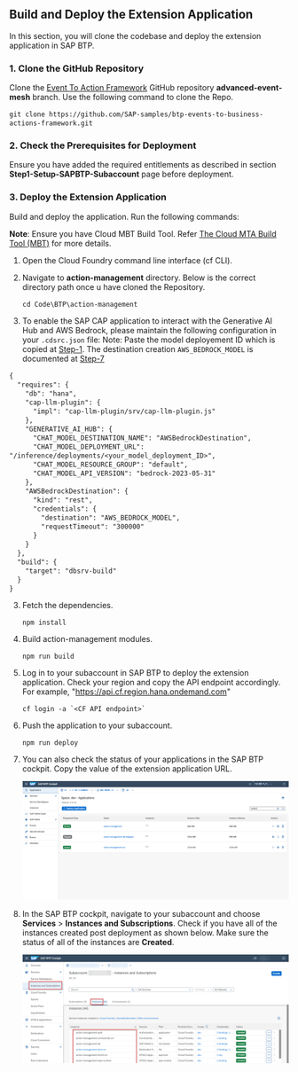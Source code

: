 ## Build and Deploy the Extension Application

In this section, you will clone the codebase and deploy the extension application in SAP BTP. 

### 1. Clone the GitHub Repository
    

Clone the [Event To Action Framework](https://github.com/SAP-samples/btp-events-to-business-actions-framework) GitHub repository **advanced-event-mesh** branch. Use the following command to clone the Repo.

```
git clone https://github.com/SAP-samples/btp-events-to-business-actions-framework.git
```

### 2. Check the Prerequisites for Deployment

Ensure you have added the required entitlements as described in section **Step1-Setup-SAPBTP-Subaccount** page before deployment.

### 3. Deploy the Extension Application

Build and deploy the application. Run the following commands:

**Note**: Ensure you have Cloud MBT Build Tool. Refer [The Cloud MTA Build Tool (MBT)](https://help.sap.com/docs/HANA_CLOUD_DATABASE/c2b99f19e9264c4d9ae9221b22f6f589/1412120094534a23b1a894bc498c2767.html) for more details.

1. Open the Cloud Foundry command line interface (cf CLI).

2. Navigate to **action-management** directory. Below is the correct directory path once u have cloned the Repository. 

    ```
    cd Code\BTP\action-management
    ```

3. To enable the SAP CAP application to interact with the Generative AI Hub and AWS Bedrock, please maintain the following configuration in your `.cdsrc.json` file: Note: Paste the model deployement ID which is copied at [Step-1](../Step1-Setup-SAPBTP-Subaccount/README.md). The destination creation `AWS_BEDROCK_MODEL` is documented at [Step-7](../Step7-Configure-BusinessActions/README.md)

```
{
  "requires": {
    "db": "hana",
    "cap-llm-plugin": {
      "impl": "cap-llm-plugin/srv/cap-llm-plugin.js"
    },
    "GENERATIVE_AI_HUB": {
      "CHAT_MODEL_DESTINATION_NAME": "AWSBedrockDestination",
      "CHAT_MODEL_DEPLOYMENT_URL": "/inference/deployments/<your_model_deployment_ID>",
      "CHAT_MODEL_RESOURCE_GROUP": "default",
      "CHAT_MODEL_API_VERSION": "bedrock-2023-05-31"
    },
    "AWSBedrockDestination": {
      "kind": "rest",
      "credentials": {
        "destination": "AWS_BEDROCK_MODEL",
        "requestTimeout": "300000"
      }
    }
  },
  "build": {
    "target": "dbsrv-build"
  }
}

```


3. Fetch the dependencies.

    ```
    npm install
    ```
4. Build action-management modules.

    ```
    npm run build
    ```
5. Log in to your subaccount in SAP BTP to deploy the extension application.
    Check your region and copy the API endpoint accordingly. For example, "https://api.cf.region.hana.ondemand.com"

    ```
    cf login -a `<CF API endpoint>`
    ```
6. Push the application to your subaccount.

    ```
    npm run deploy
    ```
7. You can also check the status of your applications in the SAP BTP cockpit. Copy the value of the extension application URL.

    ![plot](./images/SAPBTPCockpit.png)

8. In the SAP BTP cockpit, navigate to your subaccount and choose **Services** > **Instances and Subscriptions**. Check if you have all of the instances created post deployment as shown below. Make sure the status of all of the instances are **Created**.

    ![plot](./images/postdeploy.png)


